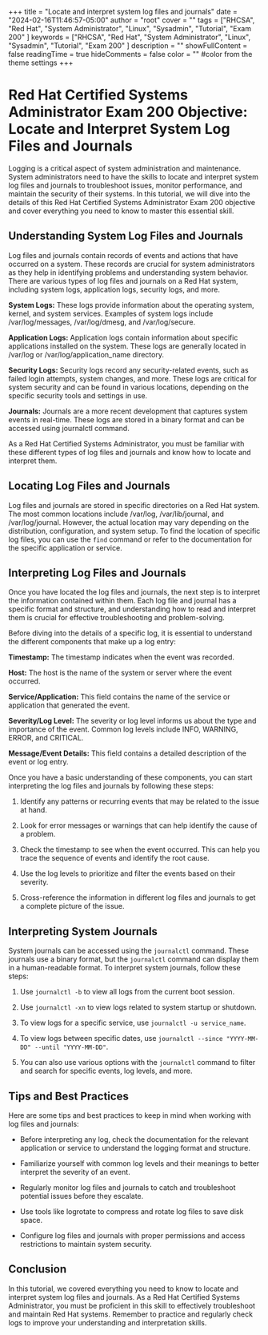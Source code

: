 +++
title = "Locate and interpret system log files and journals"
date = "2024-02-16T11:46:57-05:00"
author = "root"
cover = ""
tags = ["RHCSA", "Red Hat", "System Administrator", "Linux", "Sysadmin", "Tutorial", "Exam 200" ]
keywords = ["RHCSA", "Red Hat", "System Administrator", "Linux", "Sysadmin", "Tutorial", "Exam 200" ]
description = ""
showFullContent = false
readingTime = true
hideComments = false
color = "" #color from the theme settings
+++


# Red Hat Certified Systems Administrator Exam 200 Objective: Locate and Interpret System Log Files and Journals

Logging is a critical aspect of system administration and maintenance. System administrators need to have the skills to locate and interpret system log files and journals to troubleshoot issues, monitor performance, and maintain the security of their systems. In this tutorial, we will dive into the details of this Red Hat Certified Systems Administrator Exam 200 objective and cover everything you need to know to master this essential skill.

## Understanding System Log Files and Journals
Log files and journals contain records of events and actions that have occurred on a system. These records are crucial for system administrators as they help in identifying problems and understanding system behavior. There are various types of log files and journals on a Red Hat system, including system logs, application logs, security logs, and more.

**System Logs:** These logs provide information about the operating system, kernel, and system services. Examples of system logs include /var/log/messages, /var/log/dmesg, and /var/log/secure.

**Application Logs:** Application logs contain information about specific applications installed on the system. These logs are generally located in /var/log or /var/log/application_name directory.

**Security Logs:** Security logs record any security-related events, such as failed login attempts, system changes, and more. These logs are critical for system security and can be found in various locations, depending on the specific security tools and settings in use.

**Journals:** Journals are a more recent development that captures system events in real-time. These logs are stored in a binary format and can be accessed using journalctl command.

As a Red Hat Certified Systems Administrator, you must be familiar with these different types of log files and journals and know how to locate and interpret them.

## Locating Log Files and Journals
Log files and journals are stored in specific directories on a Red Hat system. The most common locations include /var/log, /var/lib/journal, and /var/log/journal. However, the actual location may vary depending on the distribution, configuration, and system setup. To find the location of specific log files, you can use the `find` command or refer to the documentation for the specific application or service.

## Interpreting Log Files and Journals
Once you have located the log files and journals, the next step is to interpret the information contained within them. Each log file and journal has a specific format and structure, and understanding how to read and interpret them is crucial for effective troubleshooting and problem-solving.

Before diving into the details of a specific log, it is essential to understand the different components that make up a log entry:

**Timestamp:** The timestamp indicates when the event was recorded.

**Host:** The host is the name of the system or server where the event occurred.

**Service/Application:** This field contains the name of the service or application that generated the event.

**Severity/Log Level:** The severity or log level informs us about the type and importance of the event. Common log levels include INFO, WARNING, ERROR, and CRITICAL.

**Message/Event Details:** This field contains a detailed description of the event or log entry.

Once you have a basic understanding of these components, you can start interpreting the log files and journals by following these steps:

1. Identify any patterns or recurring events that may be related to the issue at hand.

2. Look for error messages or warnings that can help identify the cause of a problem.

3. Check the timestamp to see when the event occurred. This can help you trace the sequence of events and identify the root cause.

4. Use the log levels to prioritize and filter the events based on their severity.

5. Cross-reference the information in different log files and journals to get a complete picture of the issue.

## Interpreting System Journals
System journals can be accessed using the `journalctl` command. These journals use a binary format, but the `journalctl` command can display them in a human-readable format. To interpret system journals, follow these steps:

1. Use `journalctl -b` to view all logs from the current boot session.

2. Use `journalctl -xn` to view logs related to system startup or shutdown.

3. To view logs for a specific service, use `journalctl -u service_name`.

4. To view logs between specific dates, use `journalctl --since "YYYY-MM-DD" --until "YYYY-MM-DD"`.

5. You can also use various options with the `journalctl` command to filter and search for specific events, log levels, and more.

## Tips and Best Practices
Here are some tips and best practices to keep in mind when working with log files and journals:

- Before interpreting any log, check the documentation for the relevant application or service to understand the logging format and structure.

- Familiarize yourself with common log levels and their meanings to better interpret the severity of an event.

- Regularly monitor log files and journals to catch and troubleshoot potential issues before they escalate.

- Use tools like logrotate to compress and rotate log files to save disk space.

- Configure log files and journals with proper permissions and access restrictions to maintain system security.

## Conclusion
In this tutorial, we covered everything you need to know to locate and interpret system log files and journals. As a Red Hat Certified Systems Administrator, you must be proficient in this skill to effectively troubleshoot and maintain Red Hat systems. Remember to practice and regularly check logs to improve your understanding and interpretation skills.